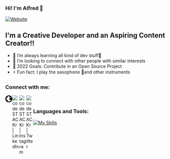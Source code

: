 ### Hi! I'm Alfred 👋

[![Website](https://img.shields.io/website?label=alfredhutomo.com&style=for-the-badge&url=https%3A%2F%2Falfredhutomo.com)](https://alfredhutomo.com)

## I'm a Creative Developer and an Aspiring Content Creator!!

-   🌱 I’m always learning all kind of dev stuff🤣
-   👯 I’m looking to connect with other people with similar interests
-   🥅 2022 Goals: Contribute in an Open Source Project
-   ⚡ Fun fact: I play the saxophone 🎷and other instruments

### Connect with me:

[<img align="left" alt="codeSTACKr.com" width="22px" src="https://raw.githubusercontent.com/iconic/open-iconic/master/svg/globe.svg" />][website]

<!-- [<img align="left" alt="codeSTACKr | YouTube" width="22px" src="https://cdn.jsdelivr.net/npm/simple-icons@v3/icons/youtube.svg" />][youtube] -->

[<img align="left" alt="codeSTACKr | LinkedIn" width="22px" src="https://cdn.jsdelivr.net/npm/simple-icons@v3/icons/linkedin.svg" />][linkedin]
[<img align="left" alt="codeSTACKr | Instagram" width="22px" src="https://cdn.jsdelivr.net/npm/simple-icons@v3/icons/instagram.svg" />][instagram]
[<img align="left" alt="codeSTACKr | Twitter" width="22px" src="https://cdn.jsdelivr.net/npm/simple-icons@v3/icons/twitter.svg" />][twitter]

<br />

### Languages and Tools:

[![My Skills](https://skillicons.dev/icons?i=html,css,sass,js,ts,nodejs,react,nextjs,vue,nuxtjs,graphql,postgres,git,vscode,figma)](https://skillicons.dev)

<br />

<!-- --- -->

<!-- ### 📺 Latest YouTube Videos -->

<!-- YOUTUBE:START -->

<!-- -   [STACKr News Weekly: Make $10k on Etsy 💲, Build Candy Crush in React 🍭, Use VS Code on ANY Device! 🤯](https://www.youtube.com/watch?v=JOWeVhSz_bY)
-   [vscode.dev - VS Code In The Browser!!](https://www.youtube.com/watch?v=-5TFQjzEK-8)
-   [STACKr News Weekly: Quit Everything & Start Over 🔃, Stop Procrastinating 🛑, Learn Svelte 🏫](https://www.youtube.com/watch?v=kDdvT8coKwc)
-   [STACKr News Weekly: Quit Google 🚫, Authentication 🔐, Open Source 💪](https://www.youtube.com/watch?v=KxLgwLa8Aq8)
-   [Top VS Code Updates | v1.61 Released!! | Tips & Tricks 2021 (Visual Studio Code)](https://www.youtube.com/watch?v=JHgbB0RW-50) -->
<!-- YOUTUBE:END -->

<!-- ➡️ [more videos...](https://youtube.com/codestackr) -->

[website]: https://alfredhutomo.com
[twitter]: https://twitter.com/alfredhutomo
[youtube]: https://www.youtube.com/channel/UCWjgWFYhEXD7tsDPQqxOuuw
[instagram]: https://instagram.com/alfredhutomo
[linkedin]: https://linkedin.com/in/alfred-hutomo
